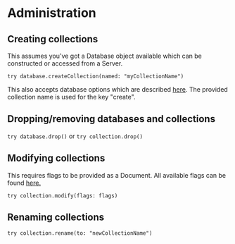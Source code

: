 # Administration

## Creating collections

This assumes you've got a Database object available which can be constructed or accessed from a Server.

`try database.createCollection(named: "myCollectionName")`

This also accepts database options which are described [here](https://docs.mongodb.com/v3.2/reference/command/create/#definition). The provided collection name is used for the key "create".

## Dropping/removing databases and collections

`try database.drop()` or `try collection.drop()`

## Modifying collections

This requires flags to be provided as a Document.
All available flags can be found [here.](https://docs.mongodb.com/manual/reference/command/collMod/#flags)

`try collection.modify(flags: flags)`

## Renaming collections

`try collection.rename(to: "newCollectionName")`

